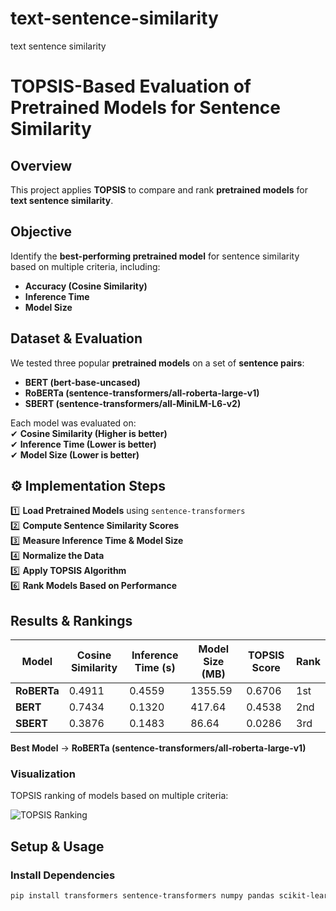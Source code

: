 # text-sentence-similarity
text sentence similarity
# TOPSIS-Based Evaluation of Pretrained Models for Sentence Similarity  

## Overview  
This project applies **TOPSIS** to compare and rank **pretrained models** for **text sentence similarity**.  

## Objective  
Identify the **best-performing pretrained model** for sentence similarity based on multiple criteria, including:  
- **Accuracy (Cosine Similarity)**  
- **Inference Time**  
- **Model Size**  

## Dataset & Evaluation  
We tested three popular **pretrained models** on a set of **sentence pairs**:  
- **BERT (bert-base-uncased)**  
- **RoBERTa (sentence-transformers/all-roberta-large-v1)**  
- **SBERT (sentence-transformers/all-MiniLM-L6-v2)**  

Each model was evaluated on:  
✔ **Cosine Similarity (Higher is better)**  
✔ **Inference Time (Lower is better)**  
✔ **Model Size (Lower is better)**  

## ⚙️ Implementation Steps  
1️⃣ **Load Pretrained Models** using `sentence-transformers`  
2️⃣ **Compute Sentence Similarity Scores**  
3️⃣ **Measure Inference Time & Model Size**  
4️⃣ **Normalize the Data**  
5️⃣ **Apply TOPSIS Algorithm**  
6️⃣ **Rank Models Based on Performance**  

## Results & Rankings  

| Model | Cosine Similarity | Inference Time (s) | Model Size (MB) | TOPSIS Score | Rank |
|-------|------------------|------------------|--------------|-------------|------|
| **RoBERTa** | 0.4911 | 0.4559 | 1355.59 | 0.6706 | 1st |
| **BERT** | 0.7434 | 0.1320 | 417.64 | 0.4538 | 2nd |
| **SBERT** | 0.3876 | 0.1483 | 86.64 | 0.0286 | 3rd |

**Best Model** → **RoBERTa (sentence-transformers/all-roberta-large-v1)**  

### **Visualization**  
TOPSIS ranking of models based on multiple criteria:  

![TOPSIS Ranking](Topsis_Ranking.png)  

##  Setup & Usage  

###  **Install Dependencies**  
```bash
pip install transformers sentence-transformers numpy pandas scikit-learn matplotlib

